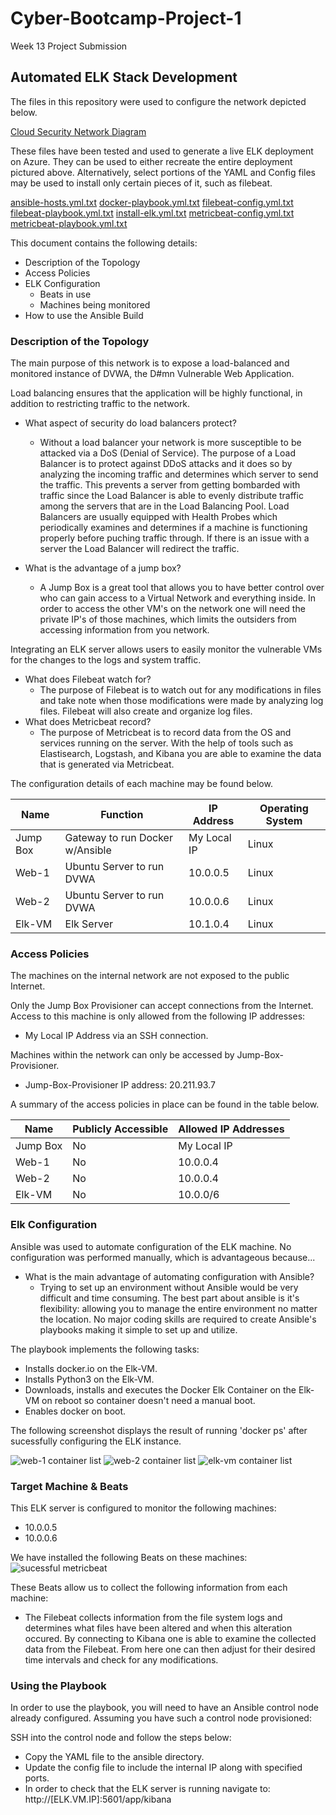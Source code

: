 # Cyber-Bootcamp-Project-1
Week 13 Project Submission

## Automated ELK Stack Development

The files in this repository were used to configure the network depicted below.

[Cloud Security Network Diagram ](https://user-images.githubusercontent.com/81527445/170909141-e8cca7e8-27e2-446f-bcb2-bf32a0b84152.png)

These files have been tested and used to generate a live ELK deployment on Azure. They can be used to either recreate the entire deployment pictured above. Alternatively, select portions of the YAML and Config files may be used to install only certain pieces of it, such as filebeat.

[ansible-hosts.yml.txt](https://github.com/sfish92/Cyber-Bootcamp-Project-1/files/8816260/ansible-hosts.yml.txt)
[docker-playbook.yml.txt](https://github.com/sfish92/Cyber-Bootcamp-Project-1/files/8816261/docker-playbook.yml.txt)
[filebeat-config.yml.txt](https://github.com/sfish92/Cyber-Bootcamp-Project-1/files/8816262/filebeat-config.yml.txt)
[filebeat-playbook.yml.txt](https://github.com/sfish92/Cyber-Bootcamp-Project-1/files/8816263/filebeat-playbook.yml.txt)
[install-elk.yml.txt](https://github.com/sfish92/Cyber-Bootcamp-Project-1/files/8816264/install-elk.yml.txt)
[metricbeat-config.yml.txt](https://github.com/sfish92/Cyber-Bootcamp-Project-1/files/8816265/metricbeat-config.yml.txt)
[metricbeat-playbook.yml.txt](https://github.com/sfish92/Cyber-Bootcamp-Project-1/files/8816266/metricbeat-playbook.yml.txt)

This document contains the following details:
- Description of the Topology
- Access Policies
- ELK Configuration
  - Beats in use
  - Machines being monitored
- How to use the Ansible Build

### Description of the Topology

The main purpose of this network is to expose a load-balanced and monitored instance of DVWA, the D#mn Vulnerable Web Application.

Load balancing ensures that the application will be highly functional, in addition to restricting traffic to the network.
- What aspect of security do load balancers protect? 
  - Without a load balancer your network is more susceptible to be attacked via a DoS (Denial of     Service). The purpose of a Load Balancer is to protect against DDoS attacks and it does so       by analyzing the incoming traffic and determines which server to send the traffic. This         prevents a server from getting bombarded with traffic since the Load Balancer is able to         evenly distribute traffic among the servers that are in the Load Balancing Pool. Load           Balancers are usually equipped with Health Probes which periodically examines and determines     if a machine is functioning properly before puching traffic through. If there is an issue       with a server the Load Balancer will redirect the traffic.

- What is the advantage of a jump box?
  - A Jump Box is a great tool that allows you to have better control over who can gain access       to a Virtual Network and everything inside. In order to access the other VM's on the network     one will need the private IP's of those machines, which limits the outsiders from accessing     information from you network. 

Integrating an ELK server allows users to easily monitor the vulnerable VMs for the changes to the logs and system traffic.
- What does Filebeat watch for?
  - The purpose of Filebeat is to watch out for any modifications in files and take note when       those modifications were made by analyzing log files. Filebeat will also create and organize     log files.
- What does Metricbeat record?
  - The purpose of Metricbeat is to record data from the OS and services running on the server.     With the help of tools such as Elastisearch, Logstash, and Kibana you are able to examine       the data that is generated via Metricbeat.

The configuration details of each machine may be found below.

| Name     | Function                          | IP Address    | Operating System |
|----------|-----------------------------------|---------------|------------------|
| Jump Box | Gateway to run Docker w/Ansible   | My Local IP   | Linux            |
| Web-1    | Ubuntu Server to run DVWA         | 10.0.0.5      | Linux            |
| Web-2    | Ubuntu Server to run DVWA         | 10.0.0.6      | Linux            |
| Elk-VM   | Elk Server                        | 10.1.0.4      | Linux            |

### Access Policies

The machines on the internal network are not exposed to the public Internet.

Only the Jump Box Provisioner can accept connections from the Internet. Access to this machine is only allowed from the following IP addresses:
- My Local IP Address via an SSH connection.

Machines within the network can only be accessed by Jump-Box-Provisioner.
- Jump-Box-Provisioner IP address: 20.211.93.7

A summary of the access policies in place can be found in the table below.

| Name     | Publicly Accessible | Allowed IP Addresses |
|----------|---------------------|----------------------|
| Jump Box | No                  | My Local IP          |
| Web-1    | No                  | 10.0.0.4             |
| Web-2    | No                  | 10.0.0.4             |
| Elk-VM   | No                  | 10.0.0/6             |

### Elk Configuration

Ansible was used to automate configuration of the ELK machine. No configuration was performed manually, which is advantageous because...
- What is the main advantage of automating configuration with Ansible?
  - Trying to set up an environment without Ansible would be very difficult and time consuming.     The best part about ansible is it's flexibility: allowing you to manage the entire               environment no matter the location. No major coding skills are required to create Ansible's     playbooks making it simple to set up and utilize.

The playbook implements the following tasks:
- Installs docker.io on the Elk-VM.
- Installs Python3 on the Elk-VM.
- Downloads, installs and executes the Docker Elk Container on the Elk-VM on reboot so container   doesn't need a manual boot.
- Enables docker on boot.

The following screenshot displays the result of running 'docker ps' after sucessfully configuring the ELK instance.

![web-1 container list](https://user-images.githubusercontent.com/81527445/171464493-f81dcdeb-4e68-4629-a93f-ca1f93803a3d.png)
![web-2 container list](https://user-images.githubusercontent.com/81527445/171465160-96245586-3414-4d4b-8ff8-be37a3eaf340.png)
![elk-vm container list](https://user-images.githubusercontent.com/81527445/171465187-3d6bd5cd-f645-43b6-a234-47b7acac1bf9.png)

### Target Machine & Beats

This ELK server is configured to monitor the following machines:
- 10.0.0.5
- 10.0.0.6

We have installed the following Beats on these machines:
![sucessful metricbeat](https://user-images.githubusercontent.com/81527445/171466122-95a9718b-cc7c-4f26-9ba9-1052a20fba2c.png)


These Beats allow us to collect the following information from each machine:
- The Filebeat collects information from the file system logs and determines what files have been altered and when this alteration occured. By connecting to Kibana one is able to examine the collected data from the Filebeat. From here one can then adjust for their desired time intervals and check for any modifications.  

### Using the Playbook

In order to use the playbook, you will need to have an Ansible control node already configured. Assuming you have such a control node provisioned:

SSH into the control node and follow the steps below:
- Copy the YAML file to the ansible directory.
- Update the config file to include the internal IP along with specified ports. 
- In order to check that the ELK server is running navigate to:                                   http://[ELK.VM.IP]:5601/app/kibana

